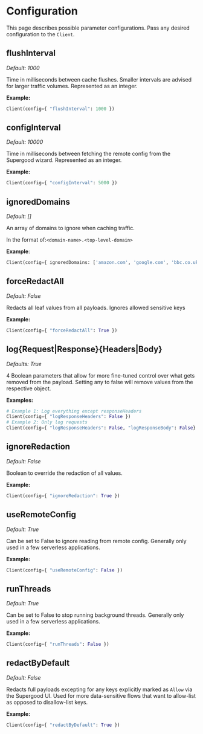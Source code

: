 # Configuration

This page describes possible parameter configurations. Pass any desired configuration to the `Client`.

## flushInterval

_Default:_ _1000_

Time in milliseconds between cache flushes. Smaller intervals are advised for larger traffic volumes. Represented as an integer.

**Example:**

```python
Client(config={ "flushInterval": 1000 })
```

## configInterval

_Default: 10000_

Time in milliseconds between fetching the remote config from the Supergood wizard. Represented as an integer.

**Example:**

```python
Client(config={ "configInterval": 5000 })
```

## ignoredDomains

_Default: \[]_

An array of domains to ignore when caching traffic.

In the format of:`<domain-name>.<top-level-domain>`

**Example**:

```python
Client(config={ ignoredDomains: ['amazon.com', 'google.com', 'bbc.co.uk'] })
```

## forceRedactAll

_Default: False_

Redacts all leaf values from all payloads. Ignores allowed sensitive keys

**Example:**

```python
Client(config={ "forceRedactAll": True })
```

## log{Request|Response}{Headers|Body}

_Defaults: True_

4 Boolean parameters that allow for more fine-tuned control over what gets removed from the payload. Setting any to false will remove values from the respective object.

**Examples:**

```python
# Example 1: Log everything except responseHeaders
Client(config={ "logResponseHeaders": False })
# Example 2: Only log requests
Client(config={ "logResponseHeaders": False, "logResponseBody": False}
```

## ignoreRedaction

_Default: False_

Boolean to override the redaction of all values.

**Example:**

```python
Client(config={ "ignoreRedaction": True })
```

## useRemoteConfig

_Default: True_

Can be set to False to ignore reading from remote config. Generally only used in a few serverless applications.

**Example:**

```python
Client(config={ "useRemoteConfig": False })
```

## runThreads

_Default: True_

Can be set to False to stop running background threads. Generally only used in a few serverless applications.

**Example:**

```python
Client(config={ "runThreads": False })
```

## redactByDefault

_Default: False_

Redacts full payloads excepting for any keys explicitly marked as `Allow` via the Supergood UI. Used for more data-sensitive flows that want to allow-list as opposed to disallow-list keys.

**Example:**

```python
Client(config={ "redactByDefault": True })
```
